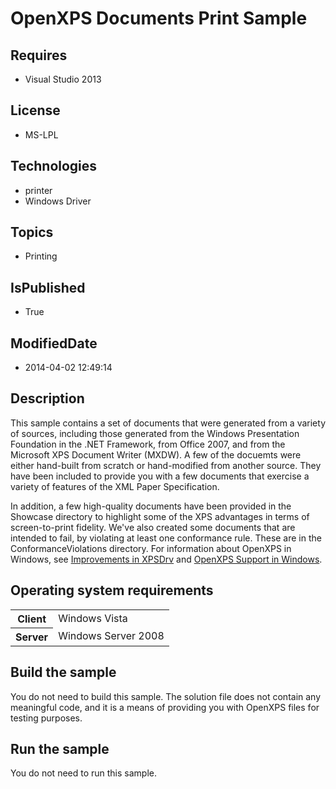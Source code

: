 # OpenXPS Documents Print Sample
## Requires
* Visual Studio 2013
## License
* MS-LPL
## Technologies
* printer
* Windows Driver
## Topics
* Printing
## IsPublished
* True
## ModifiedDate
* 2014-04-02 12:49:14
## Description

<div id="mainSection">
<p>This sample contains a set of documents that were generated from a variety of sources, including those generated from the Windows Presentation Foundation in the .NET Framework, from Office 2007, and from the Microsoft XPS Document Writer (MXDW). A few of
 the docuemts were either hand-built from scratch or hand-modified from another source. They have been included to provide you with a few documents that exercise a variety of features of the XML Paper Specification.
</p>
<p>In addition, a few high-quality documents have been provided in the Showcase directory to highlight some of the XPS advantages in terms of screen-to-print fidelity. We've also created some documents that are intended to fail, by violating at least one conformance
 rule. These are in the ConformanceViolations directory. For information about OpenXPS in Windows, see
<a href="http://msdn.microsoft.com/en-us/library/windows/hardware/jj218730(v=vs.85).aspx">
Improvements in XPSDrv</a> and <a href="http://msdn.microsoft.com/en-us/library/windows/hardware/br259130.aspx">
OpenXPS Support in Windows</a>.</p>
<h2>Operating system requirements</h2>
<table>
<tbody>
<tr>
<th>Client</th>
<td><dt>Windows&nbsp;Vista </dt></td>
</tr>
<tr>
<th>Server</th>
<td><dt>Windows Server&nbsp;2008 </dt></td>
</tr>
</tbody>
</table>
<h2>Build the sample</h2>
<p>You do not need to build this sample. The solution file does not contain any meaningful code, and it is a means of providing you with OpenXPS files for testing purposes.</p>
<h2>Run the sample</h2>
<p>You do not need to run this sample.</p>
</div>
